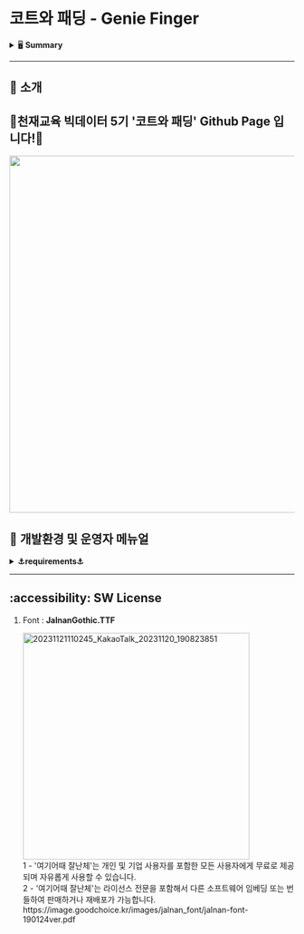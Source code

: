 # 코트와 패딩 - Genie Finger

<details>
<summary>🖥 <b>Summary</b></summary><br>
  
### Team Name - 코트와 패딩
### Content Name - Genie Finger
### Team Member & R&R


<table>
  <tr>
    <td align="center">
    <a href="https://github.com/k-3730">
    <img src="https://github.com/k-3730.png" width="150px;" alt="홍준"/>
    <br />
    <sub>
    <b>권홍준</b><br>
    <b> :bulb: PM 및 컨텐츠 개발</b>
    </sub>
    </a>
    <br />
    <td align="center">
    <a href="https://github.com/dony1220">
    <img src="https://github.com/dony1220.png" width="150px;" alt="도현"/>
    <br />
    <sub>
    <b>김도현</b><br>
    <b>🌟 컨텐츠 개발 및 웹 개발</b>
    </sub>
    </a>
    <td align="center">
    <a href="https://github.com/dnddl6962">
    <img src="https://github.com/dnddl6962.png" width="150px;" alt="웅"/>
    <br />
    <sub>
    <b>장 웅</b><br>
    <b>🌟 웹 개발 및 컨텐츠 개발, 로그 연동</b>
    </sub>
    </a>
    <br />
    </td>
    <td align="center">
    <a href="https://github.com/surplus96">
    <img src="https://github.com/surplus96.png" width="150px;" alt="태영"/>
    <br />
    <sub>
    <b>최태영</b><br>
    <b> :bulb: 컨텐츠 개발 및 코드 정제</b>
    </sub>
    </a>
    <br />
    </td>    
    <br />
    </td>
  </tr>
</table>
<br/>


<h3 align="left"><b>🛠 Used Tool/Stack 🛠</b></h3>
</br>
<p align="left">


<img alt="Python" src ="https://img.shields.io/badge/Python-3776AB.svg?&style=for-the-badge&logo=Python&logoColor=white"/>
<img alt="TensorFlow" src ="https://img.shields.io/badge/TensorFlow-FF6F00.svg?&style=for-the-badge&logo=TensorFlow&logoColor=black"/>
<img alt="Jupyter" src ="https://img.shields.io/badge/Jupyter-F37626.svg?&style=for-the-badge&logo=Jupyter&logoColor=white"/>
<img alt="OpenCV" src ="https://img.shields.io/badge/OpenCV-5C3EE8.svg?&style=for-the-badge&logo=OpenCV&logoColor=white"/>
<img alt="OpenAI" src ="https://img.shields.io/badge/OpenAI-412991.svg?&style=for-the-badge&logo=OpenAI&logoColor=white"/>
<img alt="Anaconda" src ="https://img.shields.io/badge/Anaconda-44A833.svg?&style=for-the-badge&logo=Anaconda&logoColor=black"/>
<img alt="Flask" src ="https://img.shields.io/badge/Flask-000000.svg?&style=for-the-badge&logo=Flask&logoColor=white"/>


<h3 align="left"><b>🛠 Used SCM 🛠</b></h3>
</br>
<p align="left">
<img alt="GitHub" src ="https://img.shields.io/badge/GitHub-181717.svg?&style=for-the-badge&logo=GitHub&logoColor=white"/>
<img alt="Slack" src ="https://img.shields.io/badge/Slack-4A154B.svg?&style=for-the-badge&logo=Slack&logoColor=pupple"/>

</details>


- - -
## 📃 **소개**
## **🥇천재교육 빅데이터 5기 '코트와 패딩' Github Page 입니다!🥇**

<p align="left">
  <img src="https://github.com/dnddl6962/flask/assets/96913965/0af57721-4025-4458-9333-cb2df39dabb8" width = "630px">
</p>


## **🥑 개발환경 및 운영자 메뉴얼**
<details>
<summary><b>⚓requirements⚓</b></summary>

</details>

- - -
## **:accessibility: SW License**
1. Font : **JalnanGothic.TTF**
   <p align='left'>
      <img width="400" alt="20231121110245_KakaoTalk_20231120_190823851" src="https://github.com/dnddl6962/flask/assets/96913965/848d1362-738e-4b94-9e19-6356e5380959" width = "630px">
     <br>
     1 - '여기어때 잘난체'는 개인 및 기업 사용자를 포함한 모든 사용자에게 무료로 제공되며 자유롭게 사용할 수 있습니다.
     <br>
     2 - '여기어때 잘난체'는 라이선스 전문을 포함해서 다른 소프트웨어 임베딩 또는 번들하여 판매하거나 재배포가 가능합니다.
     <br>
     https://image.goodchoice.kr/images/jalnan_font/jalnan-font-190124ver.pdf
   </p>


